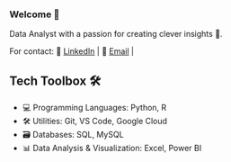 ### Welcome 🚀

Data Analyst with a passion for creating clever insights 🧩.     

For contact: 
📱 [LinkedIn](https://www.linkedin.com/in/olisaemekaosakwe/) | 
📧 [Email](mailto:Olisaemekaosakwe@gmail.com) | 

## Tech Toolbox 🛠️
- 💻 Programming Languages: Python, R
- 🛠️ Utilities: Git, VS Code, Google Cloud
- 🗃️ Databases: SQL, MySQL
- 📊 Data Analysis & Visualization: Excel, Power BI
<!-- 🎨 Frontend Tech: HTML, CSS, Bootstrap, React
- 🚀 Backend Tech: Java -->

<!-- [![Top Langs](https://github-readme-stats.vercel.app/api/top-langs/?username=Osakwe)](https://github.com/Osakwe1/github-readme-stats) -->

<!-- [![Top Langs](https://github-readme-stats.vercel.app/api/top-langs/?username=Osakwe1&layout=compact)](https://github.com/Osakwe1/github-readme-stats) -->

<!-- [![GitHub Streak](https://github-readme-streak-stats.herokuapp.com/?user=Osakwe1)](https://git.io/streak-stats) -->

<!-- ![](https://komarev.com/ghpvc/?username=Osakwe1&label=VIEWS&style=flat-square&color=5a32a8) -->




